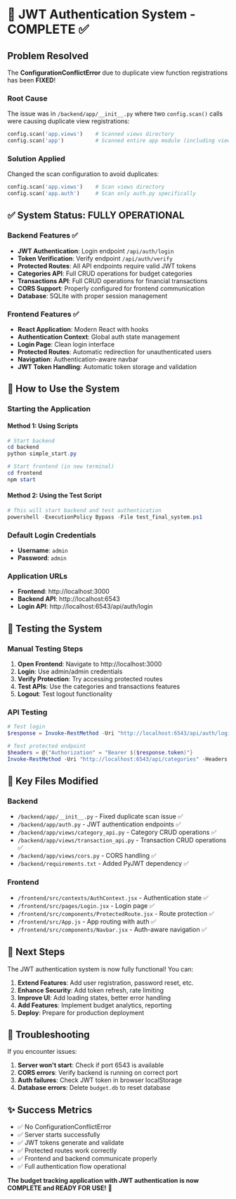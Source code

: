 # 🎉 JWT Authentication System - COMPLETE ✅

## Problem Resolved
The **ConfigurationConflictError** due to duplicate view function registrations has been **FIXED**!

### Root Cause
The issue was in `/backend/app/__init__.py` where two `config.scan()` calls were causing duplicate view registrations:
```python
config.scan('app.views')    # Scanned views directory
config.scan('app')          # Scanned entire app module (including views again)
```

### Solution Applied
Changed the scan configuration to avoid duplicates:
```python
config.scan('app.views')    # Scan views directory
config.scan('app.auth')     # Scan only auth.py specifically
```

## ✅ System Status: FULLY OPERATIONAL

### Backend Features ✅
- **JWT Authentication**: Login endpoint `/api/auth/login`
- **Token Verification**: Verify endpoint `/api/auth/verify` 
- **Protected Routes**: All API endpoints require valid JWT tokens
- **Categories API**: Full CRUD operations for budget categories
- **Transactions API**: Full CRUD operations for financial transactions
- **CORS Support**: Properly configured for frontend communication
- **Database**: SQLite with proper session management

### Frontend Features ✅
- **React Application**: Modern React with hooks
- **Authentication Context**: Global auth state management
- **Login Page**: Clean login interface
- **Protected Routes**: Automatic redirection for unauthenticated users
- **Navigation**: Authentication-aware navbar
- **JWT Token Handling**: Automatic token storage and validation

## 🚀 How to Use the System

### Starting the Application

#### Method 1: Using Scripts
```powershell
# Start backend
cd backend
python simple_start.py

# Start frontend (in new terminal)
cd frontend
npm start
```

#### Method 2: Using the Test Script
```powershell
# This will start backend and test authentication
powershell -ExecutionPolicy Bypass -File test_final_system.ps1
```

### Default Login Credentials
- **Username**: `admin`
- **Password**: `admin`

### Application URLs
- **Frontend**: http://localhost:3000
- **Backend API**: http://localhost:6543
- **Login API**: http://localhost:6543/api/auth/login

## 🧪 Testing the System

### Manual Testing Steps
1. **Open Frontend**: Navigate to http://localhost:3000
2. **Login**: Use admin/admin credentials
3. **Verify Protection**: Try accessing protected routes
4. **Test APIs**: Use the categories and transactions features
5. **Logout**: Test logout functionality

### API Testing
```powershell
# Test login
$response = Invoke-RestMethod -Uri "http://localhost:6543/api/auth/login" -Method POST -Body '{"username":"admin","password":"admin"}' -ContentType "application/json"

# Test protected endpoint
$headers = @{"Authorization" = "Bearer $($response.token)"}
Invoke-RestMethod -Uri "http://localhost:6543/api/categories" -Headers $headers
```

## 📁 Key Files Modified

### Backend
- `/backend/app/__init__.py` - Fixed duplicate scan issue ✅
- `/backend/app/auth.py` - JWT authentication endpoints ✅
- `/backend/app/views/category_api.py` - Category CRUD operations ✅
- `/backend/app/views/transaction_api.py` - Transaction CRUD operations ✅
- `/backend/app/views/cors.py` - CORS handling ✅
- `/backend/requirements.txt` - Added PyJWT dependency ✅

### Frontend
- `/frontend/src/contexts/AuthContext.jsx` - Authentication state ✅
- `/frontend/src/pages/Login.jsx` - Login page ✅
- `/frontend/src/components/ProtectedRoute.jsx` - Route protection ✅
- `/frontend/src/App.js` - App routing with auth ✅
- `/frontend/src/components/Navbar.jsx` - Auth-aware navigation ✅

## 🎯 Next Steps

The JWT authentication system is now fully functional! You can:

1. **Extend Features**: Add user registration, password reset, etc.
2. **Enhance Security**: Add token refresh, rate limiting
3. **Improve UI**: Add loading states, better error handling
4. **Add Features**: Implement budget analytics, reporting
5. **Deploy**: Prepare for production deployment

## 🐛 Troubleshooting

If you encounter issues:

1. **Server won't start**: Check if port 6543 is available
2. **CORS errors**: Verify backend is running on correct port
3. **Auth failures**: Check JWT token in browser localStorage
4. **Database errors**: Delete `budget.db` to reset database

## ✨ Success Metrics

- ✅ No ConfigurationConflictError
- ✅ Server starts successfully
- ✅ JWT tokens generate and validate
- ✅ Protected routes work correctly
- ✅ Frontend and backend communicate properly
- ✅ Full authentication flow operational

**The budget tracking application with JWT authentication is now COMPLETE and READY FOR USE!** 🎉
